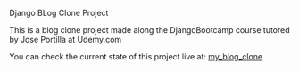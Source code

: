 Django BLog Clone Project

This is a blog clone project made along the DjangoBootcamp course tutored by Jose Portilla at Udemy.com

You can check the current state of this project live at: [my_blog_clone](gugabfigueiredo.pythonanywhere.com)

